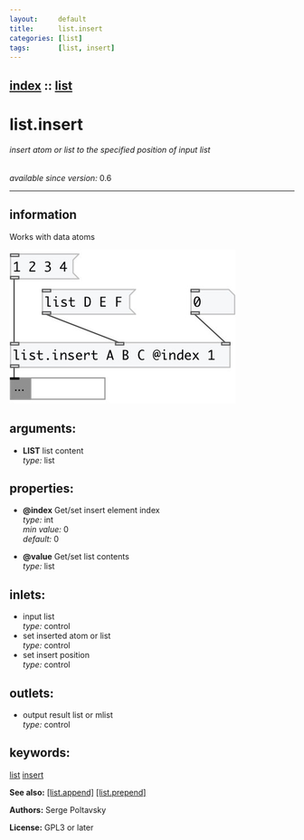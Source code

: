 ```yaml
---
layout:     default
title:      list.insert
categories: [list]
tags:       [list, insert]
---
```

[index](index.html) :: [list](category_list.html)
---

# list.insert

###### insert atom or list to the specified position of input list

*available since version:* 0.6

---


## information
Works with data atoms


[![example](../examples/img/list.insert.jpg)](../examples/pd/list.insert.pd)



## arguments:

* **LIST**
list content<br>
_type:_ list<br>





## properties:

* **@index** 
Get/set insert element index<br>
_type:_ int<br>
_min value:_ 0<br>
_default:_ 0<br>

* **@value** 
Get/set list contents<br>
_type:_ list<br>



## inlets:

* input list<br>
_type:_ control
* set inserted atom or list<br>
_type:_ control
* set insert position<br>
_type:_ control



## outlets:

* output result list or mlist<br>
_type:_ control



## keywords:

[list](keywords/list.html)
[insert](keywords/insert.html)



**See also:**
[\[list.append\]](list.append.html)
[\[list.prepend\]](list.prepend.html)




**Authors:** Serge Poltavsky




**License:** GPL3 or later





